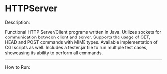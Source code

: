 # HTTPServer

Description:

Functional HTTP Server/Client programs written in Java. Utilizes sockets for communication between client and server. Supports the usage of GET, HEAD and POST commands with MIME types. Available implementation of CGI scripts as well. Includes a tester.jar file to run multiple test cases, showcasing its ability to perform all commands.

----------------------------------------------------------------------------------------------------------------------------------------------------------------------------------

How to Run:

